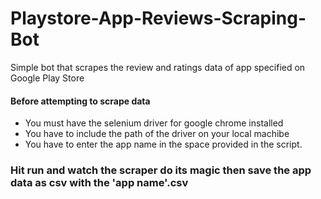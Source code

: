 # Playstore-App-Reviews-Scraping-Bot
Simple bot that scrapes the review and ratings data of app specified on Google Play Store
#### Before attempting to scrape data
- You must have the selenium driver for google chrome installed
- You have to include the path of the driver on your local machibe
- You have to enter the app name in the space provided in the script.
### Hit run and watch the scraper do its magic then save the app data as csv with the 'app name'.csv
